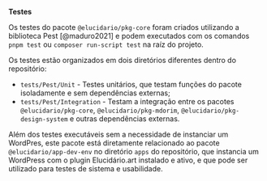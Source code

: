 **Testes**

Os testes do pacote `@elucidario/pkg-core` foram criados utilizando a biblioteca Pest [@maduro2021] e podem executados com os comandos `pnpm test` ou `composer run-script test` na raíz do projeto.

Os testes estão organizados em dois diretórios diferentes dentro do repositório:

- `tests/Pest/Unit` - Testes unitários, que testam funções do pacote isoladamente e sem dependências externas;
- `tests/Pest/Integration` - Testam a integração entre os pacotes `@elucidario/pkg-core`, `@elucidario/pkg-mdorim`, `@elucidario/pkg-design-system` e outras dependências externas.

Além dos testes executáveis sem a necessidade de instanciar um WordPres, este pacote está diretamente relacionado ao pacote `@elucidario/app-dev-env` no diretório `apps` do repositório, que instancia um WordPress com o plugin Elucidário.art instalado e ativo, e que pode ser utilizado para testes de sistema e usabilidade.
